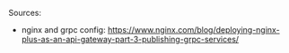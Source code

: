 Sources:

* nginx and grpc config: https://www.nginx.com/blog/deploying-nginx-plus-as-an-api-gateway-part-3-publishing-grpc-services/
